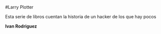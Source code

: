 #Larry Plotter

Esta serie de libros cuentan la historia de un hacker de los que hay pocos

**Ivan Rodriguez**